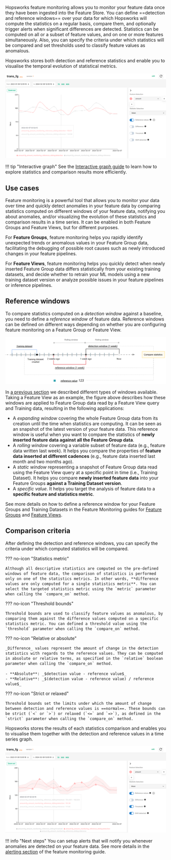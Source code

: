 Hopsworks feature monitoring allows you to monitor your feature data once they have been ingested into the Feature Store. You can define ==detection and reference windows== over your data for which Hopsworks will compute the statistics on a regular basis, compare them, and optionally trigger alerts when significant differences are detected. Statistics can be computed on all or a subset of feature values, and on one or more features simultaneously. Also, you can specify the criteria under which statistics will be compared and set thresholds used to classify feature values as anomalous.

Hopsworks stores both detection and reference statistics and enable you to visualise the temporal evolution of statistical metrics. 

![Reference statistics visualization](../../../assets/images/guides/fs/feature_monitoring/fm-reference-plot.png)

!!! tip "Interactive graph"
    See the [Interactive graph guide](interactive_graph.md) to learn how to explore statistics and comparison results more efficiently.

## Use cases

Feature monitoring is a powerful tool that allows you to monitor your data over time and quickly detect anomalies in your feature data by comparing statistics computed on different windows of your feature data, notifying you about anomalies, and/or visualizing the evolution of these statistics and comparison results in a time series. It can be enabled in both Feature Groups and Feature Views, but for different purposes.

For **Feature Groups**, feature monitoring helps you rapidly identify unexpected trends or anomalous values in your Feature Group data, facilitating the debugging of possible root causes such as newly introduced changes in your feature pipelines.

For **Feature Views**, feature monitoring helps you quickly detect when newly inserted Feature Group data differs statistically from your existing training datasets, and decide whether to retrain your ML models using a new training dataset version or analyze possible issues in your feature pipelines or inference pipelines.

## Reference windows

To compare statistics computed on a _detection window_ against a baseline, you need to define a _reference window_ of feature data. Reference windows can be defined on different ways depending on whether you are configuring feature monitoring on a Feature Group or Feature View.

![Types of reference windows](../../../assets/images/guides/fs/feature_monitoring/fm-reference-windows.png)

In [a previous section](index.md#statistics-computation-on-windows-of-feature-data) we described different types of windows available. Taking a Feature View as an example, the figure above describes how these windows are applied to Feature Group data read by a Feature View query and Training data, resulting in the following applications:

- A _expanding window_ covering the whole Feature Group data from its creation until the time when statistics are computing. It can be seen as an snapshot of the latest version of your feature data. This reference window is useful when you want to compare the statistics of **newly inserted feature data against all the Feature Group data**.
- A _rolling window_ covering a variable subset of feature data (e.g., feature data written last week). It helps you compare the properties of **feature data inserted at different cadences** (e.g., feature data inserted last month and two months ago). 
- A _static window_ representing a snapshot of Feature Group data read using the Feature View query at a specific point in time (i.e., Training Dataset). It helps you compare **newly inserted feature data** into your Feature Groups **against a Training Dataset version**.
- A _specific value_. It helps you target the analysis of feature data to a **specific feature and statistics metric**.

See more details on how to define a reference window for your Feature Groups and Training Datasets in the Feature Monitoring guides for [Feature Groups](../feature_group/feature_monitoring.md) and [Feature Views](../feature_view/feature_monitoring.md).

## Comparison criteria

After defining the detection and reference windows, you can specify the criteria under which computed statistics will be compared.

??? no-icon "Statistics metric"

    Although all descriptive statistics are computed on the pre-defined windows of feature data, the comparison of statistics is performed only on one of the statistics metrics. In other words, **difference values are only computed for a single statistics metric**. You can select the targeted statistics metric using the `metric` parameter when calling the `compare_on` method.
    
??? no-icon "Threshold bounds"

    Threshold bounds are used to classify feature values as anomalous, by comparing them against the difference values computed on a specific statistics metric. You can defined a threshold value using the `threshold` parameter when calling the `compare_on` method.

??? no-icon "Relative or absolute"

    _Difference_ values represent the amount of change in the detection statistics with regards to the reference values. They can be computed in absolute or relative terms, as specified in the `relative` boolean parameter when calling the `compare_on` method.

    - **Absolute**: _$detection value - reference value$_
    - **Relative**: _$(detection value - reference value) / reference value$_


??? no-icon "Strict or relaxed"

    Threshold bounds set the limits under which the amount of change between detection and reference values is ==normal==. These bounds can be strict (`<` or `>`) or relaxed (`<=` and `=>`), as defined in the `strict` parameter when calling the `compare_on` method.

Hopsworks stores the results of each statistics comparison and enables you to visualise them together with the detection and reference values in a time series graph.

![Threshold and shift visualization](../../../assets/images/guides/fs/feature_monitoring/fm-threshold-plot.png)

!!! info "Next steps" 
    You can setup alerts that will notify you whenever anomalies are detected on your feature data. See more details in the [alerting section](index.md#alerting) of the feature monitoring guide.